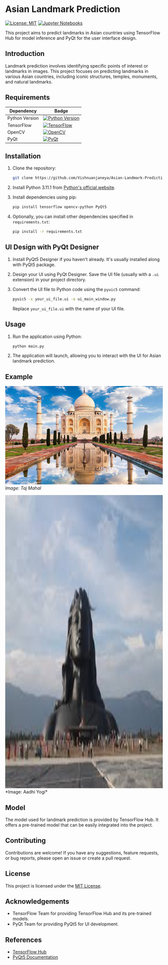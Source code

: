 # Asian Landmark Prediction

[![License: MIT](https://img.shields.io/badge/License-MIT-yellow.svg)](https://opensource.org/licenses/MIT)
[![Jupyter Notebooks](https://img.shields.io/badge/Jupyter%20Notebooks-2.0.0-orange?style=for-the-badge&logo=jupyter)](https://jupyter.org/) 

This project aims to predict landmarks in Asian countries using TensorFlow Hub for model inference and PyQt for the user interface design.

## Introduction

Landmark prediction involves identifying specific points of interest or landmarks in images. This project focuses on predicting landmarks in various Asian countries, including iconic structures, temples, monuments, and natural landmarks.

## Requirements

| Dependency | Badge |
|------------|-------|
| Python Version | [![Python Version](https://img.shields.io/badge/Python-3.11.1-blue.svg)](https://www.python.org/downloads/release/python-3111/) |
| TensorFlow | [![TensorFlow](https://img.shields.io/badge/TensorFlow-2.x-orange.svg)](https://www.tensorflow.org/) |
| OpenCV | [![OpenCV](https://img.shields.io/badge/OpenCV-4.x-green.svg)](https://opencv.org/) |
| PyQt | [![PyQt](https://img.shields.io/badge/PyQt-5.x-blueviolet.svg)](https://riverbankcomputing.com/software/pyqt/intro) |



## Installation

1. Clone the repository:

    ```bash
    git clone https://github.com/Vishnuanjaneya/Asian-Landmark-Prediction.git
    ```

2. Install Python 3.11.1 from [Python's official website](https://www.python.org/downloads/release/python-3111/).

3. Install dependencies using pip:

    ```bash
    pip install tensorflow opencv-python PyQt5
    ```

4. Optionally, you can install other dependencies specified in `requirements.txt`:

    ```bash
    pip install -r requirements.txt
    ```

## UI Design with PyQt Designer

1. Install PyQt5 Designer if you haven't already. It's usually installed along with PyQt5 package.

2. Design your UI using PyQt Designer. Save the UI file (usually with a `.ui` extension) in your project directory.

3. Convert the UI file to Python code using the `pyuic5` command:

    ```bash
    pyuic5 -x your_ui_file.ui -o ui_main_window.py
    ```

    Replace `your_ui_file.ui` with the name of your UI file.

## Usage

1. Run the application using Python:

    ```bash
    python main.py
    ```

2. The application will launch, allowing you to interact with the UI for Asian landmark prediction.

## Example

![Taj Mahal](taj.jpg)
*Image: Taj Mahal*

<img src="aadhi%20yogi.jpeg" alt="Aadhi Yogi" width="1500" height="938">
*Image: Aadhi Yogi*

## Model

The model used for landmark prediction is provided by TensorFlow Hub. It offers a pre-trained model that can be easily integrated into the project.

## Contributing

Contributions are welcome! If you have any suggestions, feature requests, or bug reports, please open an issue or create a pull request.

## License

This project is licensed under the [MIT License](LICENSE).

## Acknowledgements

- TensorFlow Team for providing TensorFlow Hub and its pre-trained models.
- PyQt Team for providing PyQt5 for UI development.

## References

- [TensorFlow Hub](https://www.tensorflow.org/hub)
- [PyQt5 Documentation](https://doc.qt.io/qtforpython/index.html)
